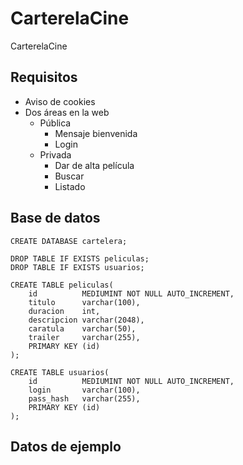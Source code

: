 # CarterelaCine

CarterelaCine

## Requisitos

- Aviso de cookies
- Dos áreas en la web
  - Pública
    - Mensaje bienvenida
    - Login
  - Privada
    - Dar de alta película
    - Buscar
    - Listado

## Base de datos

```
CREATE DATABASE cartelera;

DROP TABLE IF EXISTS peliculas;
DROP TABLE IF EXISTS usuarios;

CREATE TABLE peliculas(
    id          MEDIUMINT NOT NULL AUTO_INCREMENT,
    titulo      varchar(100),
    duracion    int,
    descripcion varchar(2048),
    caratula    varchar(50),
    trailer     varchar(255),
    PRIMARY KEY (id)
);

CREATE TABLE usuarios(
    id          MEDIUMINT NOT NULL AUTO_INCREMENT,
    login       varchar(100),
    pass_hash   varchar(255),
    PRIMARY KEY (id)
);
```

## Datos de ejemplo
